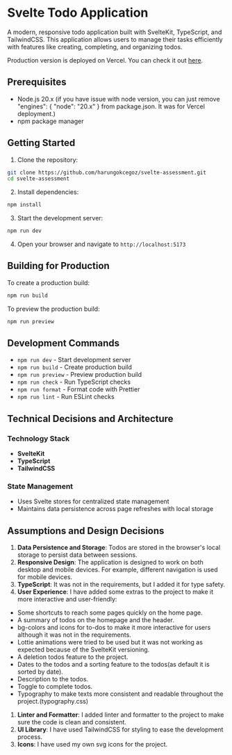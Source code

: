 # Svelte Todo Application

A modern, responsive todo application built with SvelteKit, TypeScript, and TailwindCSS. This application allows users to manage their tasks efficiently with features like creating, completing, and organizing todos.

Production version is deployed on Vercel.
You can check it out [here](https://svelte-assessment-todo.vercel.app/).



## Prerequisites

- Node.js 20.x (if you have issue with node version, you can just remove "engines": { "node": "20.x" } from package.json. It was for Vercel deployment.)
- npm package manager

## Getting Started

1. Clone the repository:

```bash
git clone https://github.com/harungokcegoz/svelte-assessment.git
cd svelte-assessment
```

2. Install dependencies:

```bash
npm install
```

3. Start the development server:

```bash
npm run dev
```

4. Open your browser and navigate to `http://localhost:5173`

## Building for Production

To create a production build:

```bash
npm run build
```

To preview the production build:

```bash
npm run preview
```

## Development Commands

- `npm run dev` - Start development server
- `npm run build` - Create production build
- `npm run preview` - Preview production build
- `npm run check` - Run TypeScript checks
- `npm run format` - Format code with Prettier
- `npm run lint` - Run ESLint checks

## Technical Decisions and Architecture

### Technology Stack

- **SvelteKit**
- **TypeScript**
- **TailwindCSS**

### State Management

- Uses Svelte stores for centralized state management
- Maintains data persistence across page refreshes with local storage

## Assumptions and Design Decisions

1. **Data Persistence and Storage**: Todos are stored in the browser's local storage to persist data between sessions.
2. **Responsive Design**: The application is designed to work on both desktop and mobile devices. For example, different navigation is used for mobile devices.
3. **TypeScript**: It was not in the requirements, but I added it for type safety.
4. **User Experience**: 
   I have added some extras to the project to make it more interactive and user-friendly:
- Some shortcuts to reach some pages quickly on the home page.
- A summary of todos on the homepage and the header.
- bg-colors and icons for to-dos to make it more interactive for users although it was not in the requirements.
- Lottie animations were tried to be used but it was not working as expected because of the SvelteKit versioning.
- A deletion todos feature to the project.
- Dates to the todos and a sorting feature to the todos(as default it is sorted by date).
- Description to the todos.
- Toggle to complete todos.
- Typography to make texts more consistent and readable throughout the project.(typography.css)

1. **Linter and Formatter**: I added linter and formatter to the project to make sure the code is clean and consistent.
2. **UI Library**: I have used TailwindCSS for styling to ease the development process.
3. **Icons**: I have used my own svg icons for the project.

